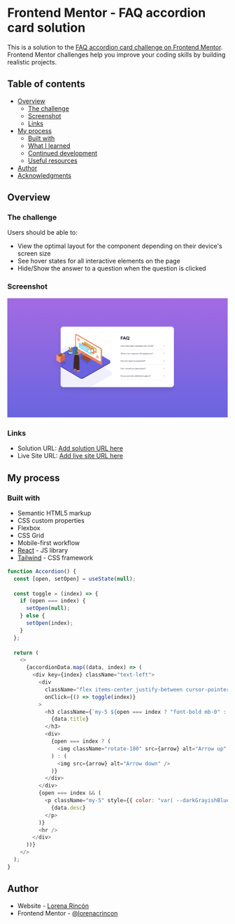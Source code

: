 # Frontend Mentor - FAQ accordion card solution

This is a solution to the [FAQ accordion card challenge on Frontend Mentor](https://www.frontendmentor.io/challenges/faq-accordion-card-XlyjD0Oam). Frontend Mentor challenges help you improve your coding skills by building realistic projects.

## Table of contents

- [Overview](#overview)
  - [The challenge](#the-challenge)
  - [Screenshot](#screenshot)
  - [Links](#links)
- [My process](#my-process)
  - [Built with](#built-with)
  - [What I learned](#what-i-learned)
  - [Continued development](#continued-development)
  - [Useful resources](#useful-resources)
- [Author](#author)
- [Acknowledgments](#acknowledgments)

## Overview

### The challenge

Users should be able to:

- View the optimal layout for the component depending on their device's screen size
- See hover states for all interactive elements on the page
- Hide/Show the answer to a question when the question is clicked

### Screenshot

![](./public/screenshot.jpg)

### Links

- Solution URL: [Add solution URL here](https://your-solution-url.com)
- Live Site URL: [Add live site URL here](https://your-live-site-url.com)

## My process

### Built with

- Semantic HTML5 markup
- CSS custom properties
- Flexbox
- CSS Grid
- Mobile-first workflow
- [React](https://reactjs.org/) - JS library
- [Tailwind](https://https://tailwindcss.com//) - CSS framework

```js
function Accordion() {
  const [open, setOpen] = useState(null);

  const toggle = (index) => {
    if (open === index) {
      setOpen(null);
    } else {
      setOpen(index);
    }
  };

  return (
    <>
      {accordionData.map((data, index) => (
        <div key={index} className="text-left">
          <div
            className="flex items-center justify-between cursor-pointer accordion-item"
            onClick={() => toggle(index)}
          >
            <h3 className={`my-5 ${open === index ? "font-bold mb-0" : ""}`}>
              {data.title}
            </h3>
            <div>
              {open === index ? (
                <img className="rotate-180" src={arrow} alt="Arrow up" />
              ) : (
                <img src={arrow} alt="Arrow down" />
              )}
            </div>
          </div>
          {open === index && (
            <p className="my-5" style={{ color: "var( --darkGrayishBlue)" }}>
              {data.desc}
            </p>
          )}
          <hr />
        </div>
      ))}
    </>
  );
}
```

## Author

- Website - [Lorena Rincón](https://github.com/lorenacrincon)
- Frontend Mentor - [@lorenacrincon](https://www.frontendmentor.io/profile/lorenacrincon)
